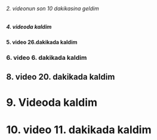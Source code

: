 <h6>2. videonun son 10 dakikasina geldim</h6>
<h5>4. videoda kaldim <h5>
<h4>5. video 26.dakikada kaldim<h4>
<h3>6. video 6. dakikada kaldim <h3>
<h2>8. video 20. dakikada kaldim <h2>
<h1>9. Videoda kaldim<h1>
<h1>10. video 11. dakikada kaldim <h1>